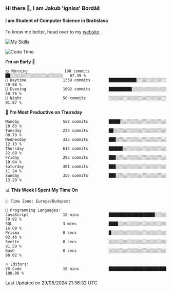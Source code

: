 ### Hi there 👋, I am Jakub 'igniss' Bordáš

#### I am Student of Computer Science in Bratislava
To know me better, head over to my [website](https://bordas.sk).

[![My Skills](https://skillicons.dev/icons?i=js,html,css,figma,svelte,java,kotlin,python,postgresql,typescript,nest,nodejs)](https://bordas.sk)


<!--START_SECTION:waka-->
![Code Time](http://img.shields.io/badge/Code%20Time-1%2C496%20hrs%2039%20mins-blue)

**I'm an Early 🐤** 

```text
🌞 Morning                198 commits         ██░░░░░░░░░░░░░░░░░░░░░░░   07.39 % 
🌆 Daytime                1339 commits        ████████████░░░░░░░░░░░░░   49.98 % 
🌃 Evening                1092 commits        ██████████░░░░░░░░░░░░░░░   40.76 % 
🌙 Night                  50 commits          ░░░░░░░░░░░░░░░░░░░░░░░░░   01.87 % 
```
📅 **I'm Most Productive on Thursday** 

```text
Monday                   558 commits         █████░░░░░░░░░░░░░░░░░░░░   20.83 % 
Tuesday                  233 commits         ██░░░░░░░░░░░░░░░░░░░░░░░   08.70 % 
Wednesday                325 commits         ███░░░░░░░░░░░░░░░░░░░░░░   12.13 % 
Thursday                 613 commits         ██████░░░░░░░░░░░░░░░░░░░   22.88 % 
Friday                   293 commits         ███░░░░░░░░░░░░░░░░░░░░░░   10.94 % 
Saturday                 301 commits         ███░░░░░░░░░░░░░░░░░░░░░░   11.24 % 
Sunday                   356 commits         ███░░░░░░░░░░░░░░░░░░░░░░   13.29 % 
```


📊 **This Week I Spent My Time On** 

```text
🕑︎ Time Zone: Europe/Budapest

💬 Programming Languages: 
JavaScript               15 mins             ████████████████████░░░░░   79.92 % 
SQL                      3 mins              ████░░░░░░░░░░░░░░░░░░░░░   16.09 % 
Prisma                   0 secs              █░░░░░░░░░░░░░░░░░░░░░░░░   02.46 % 
Svelte                   0 secs              ░░░░░░░░░░░░░░░░░░░░░░░░░   01.50 % 
Bash                     0 secs              ░░░░░░░░░░░░░░░░░░░░░░░░░   00.02 % 

🔥 Editors: 
VS Code                  19 mins             █████████████████████████   100.00 % 
```


 Last Updated on 29/08/2024 21:36:32 UTC
<!--END_SECTION:waka-->
